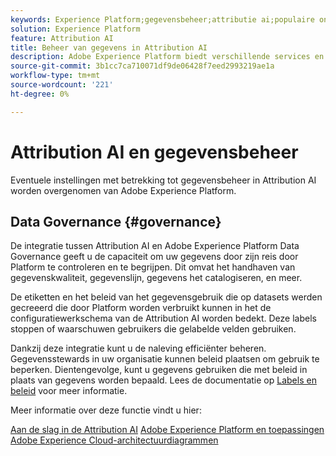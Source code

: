 ```yaml
---
keywords: Experience Platform;gegevensbeheer;attributie ai;populaire onderwerpen
solution: Experience Platform
feature: Attribution AI
title: Beheer van gegevens in Attribution AI
description: Adobe Experience Platform biedt verschillende services en tools waarmee u uw verzamelde ervaringsgegevens op een betrouwbare manier kunt beheren, zodat u aan uw bedrijfspraktijken, wettelijke verplichtingen en ontwikkelingsproces kunt voldoen.
source-git-commit: 3b1cc7ca710071df9de06428f7eed2993219ae1a
workflow-type: tm+mt
source-wordcount: '221'
ht-degree: 0%

---
```


# Attribution AI en gegevensbeheer

Eventuele instellingen met betrekking tot gegevensbeheer in Attribution AI worden overgenomen van Adobe Experience Platform.

## Data Governance {#governance}

De integratie tussen Attribution AI en Adobe Experience Platform Data Governance geeft u de capaciteit om uw gegevens door zijn reis door Platform te controleren en te begrijpen. Dit omvat het handhaven van gegevenskwaliteit, gegevenslijn, gegevens het catalogiseren, en meer.

De etiketten en het beleid van het gegevensgebruik die op datasets werden gecreeerd die door Platform worden verbruikt kunnen in het de configuratiewerkschema van de Attribution AI worden bedekt. Deze labels stoppen of waarschuwen gebruikers die gelabelde velden gebruiken.

Dankzij deze integratie kunt u de naleving efficiënter beheren. Gegevensstewards in uw organisatie kunnen beleid plaatsen om gebruik te beperken. Dientengevolge, kunt u gegevens gebruiken die met beleid in plaats van gegevens worden bepaald. Lees de documentatie op [Labels en beleid](https://experienceleague.adobe.com/docs/analytics-platform/using/cja-dataviews/data-governance.html) voor meer informatie.

Meer informatie over deze functie vindt u hier:

[Aan de slag in de Attribution AI](../../attribution-ai/getting-started.md)
[Adobe Experience Platform en toepassingen](https://experienceleague.adobe.com/docs/blueprints-learn/architecture/architecture-overview/platform-applications.html)
[Adobe Experience Cloud-architectuurdiagrammen](https://experienceleague.adobe.com/docs/blueprints-learn/architecture/architecture-overview/experience-cloud.html)
